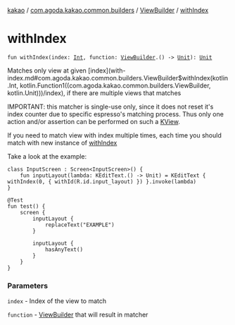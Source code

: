 [kakao](../../index.md) / [com.agoda.kakao.common.builders](../index.md) / [ViewBuilder](index.md) / [withIndex](./with-index.md)

# withIndex

`fun withIndex(index: `[`Int`](https://kotlinlang.org/api/latest/jvm/stdlib/kotlin/-int/index.html)`, function: `[`ViewBuilder`](index.md)`.() -> `[`Unit`](https://kotlinlang.org/api/latest/jvm/stdlib/kotlin/-unit/index.html)`): `[`Unit`](https://kotlinlang.org/api/latest/jvm/stdlib/kotlin/-unit/index.html)

Matches only view at given [index](with-index.md#com.agoda.kakao.common.builders.ViewBuilder$withIndex(kotlin.Int, kotlin.Function1((com.agoda.kakao.common.builders.ViewBuilder, kotlin.Unit)))/index), if there are multiple views that matches

IMPORTANT: this matcher is single-use only, since it does not reset it's
index counter due to specific espresso's matching process. Thus only one action
and/or assertion can be performed on such a [KView](../../com.agoda.kakao.common.views/-k-view/index.md).

If you need to match view with index multiple times, each time you should match
with new instance of [withIndex](./with-index.md)

Take a look at the example:

```
class InputScreen : Screen<InputScreen>() {
    fun inputLayout(lambda: KEditText.() -> Unit) = KEditText { withIndex(0, { withId(R.id.input_layout) }) }.invoke(lambda)
}

@Test
fun test() {
    screen {
        inputLayout {
            replaceText("EXAMPLE")
        }

        inputLayout {
            hasAnyText()
        }
    }
}
```

### Parameters

`index` - Index of the view to match

`function` - [ViewBuilder](index.md) that will result in matcher